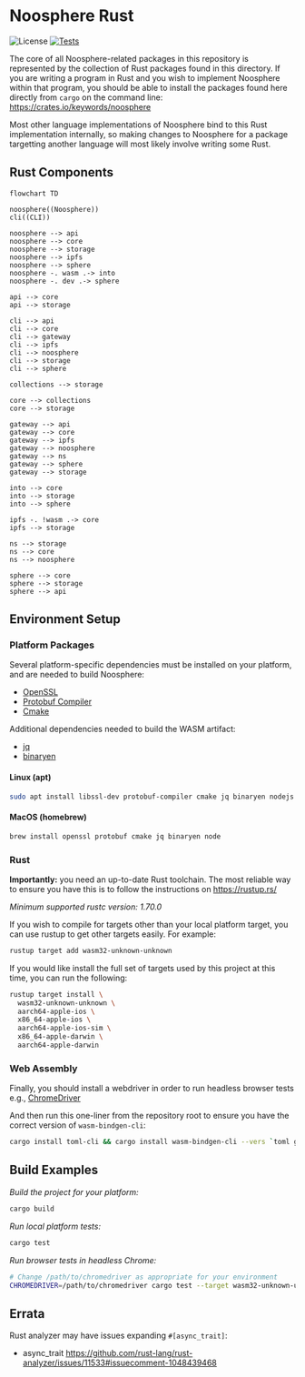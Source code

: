 # Noosphere Rust

![License](https://img.shields.io/badge/license-MIT%2FApache--2.0-blue?label=License)
[![Tests](https://img.shields.io/github/workflow/status/subconsciousnetwork/noosphere/Run%20test%20suite/main?label=Tests)](https://github.com/subconsciousnetwork/noosphere/actions/workflows/run_test_suite.yaml?query=branch%3Amain)

The core of all Noosphere-related packages in this repository is represented by
the collection of Rust packages found in this directory. If you are writing a
program in Rust and you wish to implement Noosphere within that program, you
should be able to install the packages found here directly from `cargo` on the
command line: https://crates.io/keywords/noosphere

Most other language implementations of Noosphere bind to this Rust
implementation internally, so making changes to Noosphere for a package
targetting another language will most likely involve writing some Rust.

## Rust Components

```mermaid
flowchart TD

noosphere((Noosphere))
cli((CLI))

noosphere --> api
noosphere --> core
noosphere --> storage
noosphere --> ipfs
noosphere --> sphere
noosphere -. wasm .-> into
noosphere -. dev .-> sphere

api --> core
api --> storage

cli --> api
cli --> core
cli --> gateway
cli --> ipfs
cli --> noosphere
cli --> storage
cli --> sphere

collections --> storage

core --> collections
core --> storage

gateway --> api
gateway --> core
gateway --> ipfs
gateway --> noosphere
gateway --> ns
gateway --> sphere
gateway --> storage

into --> core
into --> storage
into --> sphere

ipfs -. !wasm .-> core
ipfs --> storage

ns --> storage
ns --> core
ns --> noosphere

sphere --> core
sphere --> storage
sphere --> api

```

## Environment Setup

### Platform Packages

Several platform-specific dependencies must be installed on your platform,
and are needed to build Noosphere:

- [OpenSSL]
- [Protobuf Compiler]
- [Cmake]

Additional dependencies needed to build the WASM artifact:

- [jq]
- [binaryen]

#### Linux (apt)

```sh
sudo apt install libssl-dev protobuf-compiler cmake jq binaryen nodejs
```

#### MacOS (homebrew)

```sh
brew install openssl protobuf cmake jq binaryen node
```

### Rust

**Importantly:** you need an up-to-date Rust toolchain. The most reliable way to
ensure you have this is to follow the instructions on https://rustup.rs/

_Minimum supported rustc version: 1.70.0_

If you wish to compile for targets other than your local platform target, you
can use rustup to get other targets easily. For example:

```sh
rustup target add wasm32-unknown-unknown
```

If you would like install the full set of targets used by this project at this
time, you can run the following:

```sh
rustup target install \
  wasm32-unknown-unknown \
  aarch64-apple-ios \
  x86_64-apple-ios \
  aarch64-apple-ios-sim \
  x86_64-apple-darwin \
  aarch64-apple-darwin
```

### Web Assembly

Finally, you should install a webdriver in order to run headless browser tests
e.g., [ChromeDriver](https://chromedriver.chromium.org/getting-started)

And then run this one-liner from the repository root to ensure you have the
correct version of `wasm-bindgen-cli`:

```sh
cargo install toml-cli && cargo install wasm-bindgen-cli --vers `toml get ./Cargo.lock . | jq '.package | map(select(.name == "wasm-bindgen"))[0].version' | xargs echo`
```

## Build Examples

_Build the project for your platform:_

```sh
cargo build
```

_Run local platform tests:_

```sh
cargo test
```

_Run browser tests in headless Chrome:_

```sh
# Change /path/to/chromedriver as appropriate for your environment
CHROMEDRIVER=/path/to/chromedriver cargo test --target wasm32-unknown-unknown
```

## Errata

Rust analyzer may have issues expanding `#[async_trait]`:

- async_trait https://github.com/rust-lang/rust-analyzer/issues/11533#issuecomment-1048439468

[OpenSSL]: https://www.openssl.org/
[Protobuf Compiler]: https://github.com/protocolbuffers/protobuf#protocol-compiler-installation
[Cmake]: https://cmake.org
[jq]: https://stedolan.github.io/jq/
[binaryen]: https://github.com/WebAssembly/binaryen
